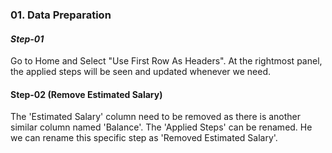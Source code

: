 ### 01. Data Preparation
#### <i class="fa-solid fa-shoe-prints"> Step-01 </i> 
Go to Home and Select "Use First Row As Headers". At the rightmost panel, the applied steps will be seen and updated whenever we need. 


#### Step-02 (Remove Estimated Salary)
The 'Estimated Salary' column need to be removed as there is another similar column named 'Balance'. The 'Applied Steps' can be renamed. He we can rename this specific step as 'Removed Estimated Salary'. 
